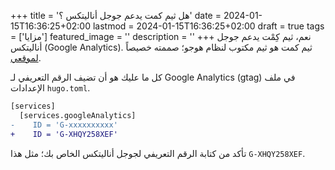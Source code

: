 +++
title = 'هل ثيم كمت يدعم جوجل أناليتكس ؟'
date = 2024-01-15T16:36:25+02:00
lastmod = 2024-01-15T16:36:25+02:00
draft = true
tags = ['مزايا']
featured_image = ''
description = ''
+++
نعم، ثيم كِمْت يدعم جوجل أناليتكس (Google Analytics). ثيم كمت هو ثيم مكتوب لنظام هوجو؛ صممته خصيصاً [لموقعي](https://abanoubhanna.com).

كل ما عليك هو أن تضيف الرقم التعريفي لـ Google Analytics (gtag) في ملف الإعدادات `hugo.toml`.

```diff
[services]
  [services.googleAnalytics]
-    ID = 'G-xxxxxxxxxx'
+    ID = 'G-XHQY258XEF'
```

تأكد من كتابة الرقم التعريفي لجوجل أناليتكس الخاص بك؛ مثل هذا `G-XHQY258XEF`.
